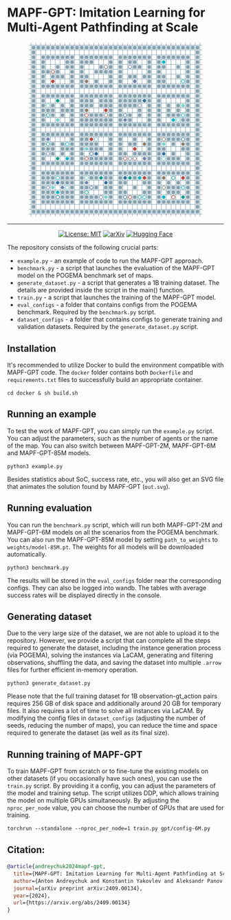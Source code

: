 # MAPF-GPT: Imitation Learning for Multi-Agent Pathfinding at Scale



<div align="center" dir="auto">
   <p dir="auto"><img src="svg/puzzles.svg" alt="Follower" style="max-width: 80%;"></p>


---

[![License: MIT](https://img.shields.io/badge/License-MIT-blue.svg)](https://github.com/Cognitive-AI-Systems/MAPF-GPT/blob/main/LICENSE)
[![arXiv](https://img.shields.io/badge/arXiv-2310.01207-b31b1b.svg)](https://arxiv.org/abs/2409.00134)
[![Hugging Face](https://img.shields.io/badge/Weights-MAPF--GPT-blue?logo=huggingface)](https://huggingface.co/aandreychuk/MAPF-GPT/tree/main)
</div>

The repository consists of the following crucial parts:

- `example.py` - an example of code to run the MAPF-GPT approach.
- `benchmark.py` - a script that launches the evaluation of the MAPF-GPT model on the POGEMA benchmark set of maps.
- `generate_dataset.py` - a script that generates a 1B training dataset. The details are provided inside the script in the main() function.
- `train.py` - a script that launches the training of the MAPF-GPT model.
- `eval_configs` - a folder that contains configs from the POGEMA benchmark. Required by the `benchmark.py` script.
- `dataset_configs` - a folder that contains configs to generate training and validation datasets. Required by the `generate_dataset.py` script.

## Installation

It's recommended to utilize Docker to build the environment compatible with MAPF-GPT code. The `docker` folder contains both `Dockerfile` and `requirements.txt` files to successfully build an appropriate container.

```
cd docker & sh build.sh
```

## Running an example

To test the work of MAPF-GPT, you can simply run the `example.py` script. You can adjust the parameters, such as the number of agents or the name of the map. You can also switch between MAPF-GPT-2M, MAPF-GPT-6M and MAPF-GPT-85M models.

```
python3 example.py
```

Besides statistics about SoC, success rate, etc., you will also get an SVG file that animates the solution found by MAPF-GPT (`out.svg`).

## Running evaluation

You can run the `benchmark.py` script, which will run both MAPF-GPT-2M and MAPF-GPT-6M models on all the scenarios from the POGEMA benchmark.
You can also run the MAPF-GPT-85M model by setting `path_to_weights` to `weights/model-85M.pt`. The weights for all models will be downloaded automatically.

```
python3 benchmark.py
```

The results will be stored in the `eval_configs` folder near the corresponding configs. They can also be logged into wandb. The tables with average success rates will be displayed directly in the console.

## Generating dataset

Due to the very large size of the dataset, we are not able to upload it to the repository. However, we provide a script that can complete all the steps required to generate the dataset, including the instance generation process (via POGEMA), solving the instances via LaCAM, generating and filtering observations, shuffling the data, and saving the dataset into multiple `.arrow` files for further efficient in-memory operation.

```
python3 generate_dataset.py
```

Please note that the full training dataset for 1B observation-gt_action pairs requires 256 GB of disk space and additionally around 20 GB for temporary files. It also requires a lot of time to solve all instances via LaCAM. By modifying the config files in `dataset_configs` (adjusting the number of seeds, reducing the number of maps), you can reduce the time and space required to generate the dataset (as well as its final size).

## Running training of MAPF-GPT

To train MAPF-GPT from scratch or to fine-tune the existing models on other datasets (if you occasionally have such ones), you can use the `train.py` script. By providing it a config, you can adjust the parameters of the model and training setup. The script utilizes DDP, which allows training the model on multiple GPUs simultaneously. By adjusting the `nproc_per_node` value, you can choose the number of GPUs that are used for training.

```
torchrun --standalone --nproc_per_node=1 train.py gpt/config-6M.py
```

## Citation:

```bibtex
@article{andreychuk2024mapf-gpt,
  title={MAPF-GPT: Imitation Learning for Multi-Agent Pathfinding at Scale},
  author={Anton Andreychuk and Konstantin Yakovlev and Aleksandr Panov and Alexey Skrynnik},
  journal={arXiv preprint arXiv:2409.00134},
  year={2024},
  url={https://arxiv.org/abs/2409.00134}
}
```
